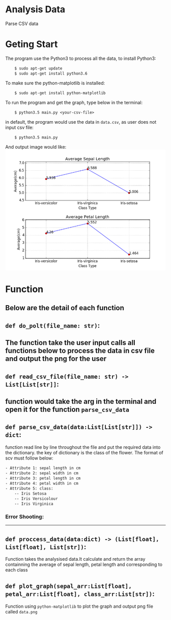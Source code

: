 

# Analysis Data
Parse CSV data


# Geting Start

The program use the Python3 to process all the data, to install Python3:
```
	$ sudo apt-get update
	$ sudo apt-get install python3.6
```

To make sure the python-matplotlib is installed:
```
	$ sudo apt-get install python-matplotlib
```

To run the program and get the graph, type below in the terminal:
```
	$ python3.5 main.py <your-csv-file>
```

in default, the program would use the data in `data.csv`, as user does not input csv file:
```
	$ python3.5 main.py
```
And output image would like:
![GitHub Logo](/image/sample.png)


# Function

Below are the detail of each function
---

## `def do_polt(file_name: str)`:

The function take the user input calls all functions below to process the data in csv file and output the png for the user
---

## `def read_csv_file(file_name: str) -> List[List[str]]`:

function would take the arg in the terminal and open it for the function `parse_csv_data`
---

## `def parse_csv_data(data:List[List[str]]) -> dict`:

function read line by line throughout the file and put the required data into the dictionary. the key of dictionary is the class of the flower. The format of scv must follow below:

	- Attribute 1: sepal length in cm
	- Attribute 2: sepal width in cm
	- Attribute 3: petal length in cm
	- Attribute 4: petal width in cm
	- Attribute 5: class:
		-- Iris Setosa
      	-- Iris Versicolour
      	-- Iris Virginica

### Error Shooting:
---


## `def proccess_data(data:dict) -> (List[float], List[float], List[str])`:

Function takes the analysised data.It calculate and return the array containning the average of sepal length, petal length and corresponding to each class

## `def plot_graph(sepal_arr:List[float], petal_arr:List[float], class_arr:List[str])`:

Function using `python-matplotlib` to plot the graph and output png file called `data.png`








